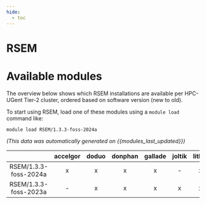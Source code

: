 ```yaml
---
hide:
  - toc
---
```


RSEM
====

# Available modules


The overview below shows which RSEM installations are available per HPC-UGent Tier-2 cluster, ordered based on software version (new to old).

To start using RSEM, load one of these modules using a `module load` command like:

```shell
module load RSEM/1.3.3-foss-2024a
```

*(This data was automatically generated on {{modules_last_updated}})*  

| |accelgor|doduo|donphan|gallade|joltik|litleo|shinx|
| :---: | :---: | :---: | :---: | :---: | :---: | :---: | :---: |
|RSEM/1.3.3-foss-2024a|x|x|x|x|-|x|x|
|RSEM/1.3.3-foss-2023a|-|x|x|x|x|x|x|
